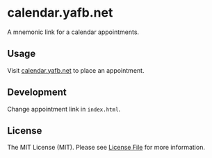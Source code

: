 # calendar.yafb.net

A mnemonic link for a calendar appointments.

## Usage

Visit [calendar.yafb.net](https://calendar.yafb.net) to place an appointment.

## Development

Change appointment link in `index.html`.

## License

The MIT License (MIT). Please see [License File](LICENSE) for more information.
